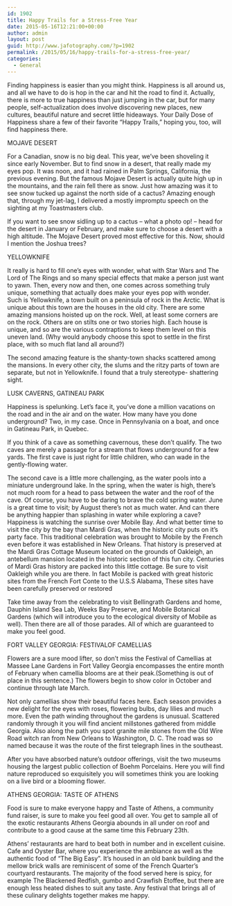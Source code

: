 ```yaml
---
id: 1902
title: Happy Trails for a Stress-Free Year
date: 2015-05-16T12:21:00+00:00
author: admin
layout: post
guid: http://www.jafotography.com/?p=1902
permalink: /2015/05/16/happy-trails-for-a-stress-free-year/
categories:
  - General
---
```

Finding happiness is easier than you might think. Happiness is all around us, and all we have to do is hop in the car and hit the road to find it. Actually, there is more to true happiness than just jumping in the car, but for many people, self-actualization does involve discovering new places, new cultures, beautiful nature and secret little hideaways. Your Daily Dose of Happiness share a few of their favorite &#8220;Happy Trails,&#8221; hoping you, too, will find happiness there.

MOJAVE DESERT

For a Canadian, snow is no big deal. This year, we&#8217;ve been shoveling it since early November. But to find snow in a desert, that really made my eyes pop. It was noon, and it had rained in Palm Springs, California, the previous evening. But the famous Mojave Desert is actually quite high up in the mountains, and the rain fell there as snow. Just how amazing was it to see snow tucked up against the north side of a cactus? Amazing enough that, through my jet-lag, I delivered a mostly impromptu speech on the sighting at my Toastmasters club.

If you want to see snow sidling up to a cactus &#8211; what a photo op! &#8211; head for the desert in January or February, and make sure to choose a desert with a high altitude. The Mojave Desert proved most effective for this. Now, should I mention the Joshua trees?

YELLOWKNIFE

It really is hard to fill one&#8217;s eyes with wonder, what with Star Wars and The Lord of The Rings and so many special effects that make a person just want to yawn. Then, every now and then, one comes across something truly unique, something that actually does make your eyes pop with wonder. Such is Yellowknife, a town built on a peninsula of rock in the Arctic. What is unique about this town are the houses in the old city. There are some amazing mansions hoisted up on the rock. Well, at least some corners are on the rock. Others are on stilts one or two stories high. Each house is unique, and so are the various contraptions to keep them level on this uneven land. (Why would anybody choose this spot to settle in the first place, with so much flat land all around?)

The second amazing feature is the shanty-town shacks scattered among the mansions. In every other city, the slums and the ritzy parts of town are separate, but not in Yellowknife. I found that a truly stereotype- shattering sight.

LUSK CAVERNS, GATINEAU PARK

Happiness is spelunking. Let&#8217;s face it, you&#8217;ve done a million vacations on the road and in the air and on the water. How many have you done underground? Two, in my case. Once in Pennsylvania on a boat, and once in Gatineau Park, in Quebec.

If you think of a cave as something cavernous, these don&#8217;t qualify. The two caves are merely a passage for a stream that flows underground for a few yards. The first cave is just right for little children, who can wade in the gently-flowing water.

The second cave is a little more challenging, as the water pools into a miniature underground lake. In the spring, when the water is high, there&#8217;s not much room for a head to pass between the water and the roof of the cave. Of course, you have to be daring to brave the cold spring water. June is a great time to visit; by August there&#8217;s not as much water. And can there be anything happier than splashing in water while exploring a cave? Happiness is watching the sunrise over Mobile Bay. And what better time to visit the city by the bay than Mardi Gras, when the historic city puts on it&#8217;s party face. This traditional celebration was brought to Mobile by the French even before it was established in New Orleans. That history is preserved at the Mardi Gras Cottage Museum located on the grounds of Oakleigh, an antebellum mansion located in the historic section of this fun city. Centuries of Mardi Gras history are packed into this little cottage. Be sure to visit Oakleigh while you are there. In fact Mobile is packed with great historic sites from the French Fort Conte to the U.S.S Alabama, These sites have been carefully preserved or restored

Take time away from the celebrating to visit Bellingrath Gardens and home, Dauphin Island Sea Lab, Weeks Bay Preserve, and Mobile Botanical Gardens (which will introduce you to the ecological diversity of Mobile as well). Then there are all of those parades. All of which are guaranteed to make you feel good.

FORT VALLEY GEORGIA: FESTIVALOF CAMELLIAS

Flowers are a sure mood lifter, so don&#8217;t miss the Festival of Camellias at Massee Lane Gardens in Fort Valley Georgia encompasses the entire month of February when camellia blooms are at their peak.(Something is out of place in this sentence.) The flowers begin to show color in October and continue through late March.

Not only camellias show their beautiful faces here. Each season provides a new delight for the eyes with roses, flowering bulbs, day lilies and much more. Even the path winding throughout the gardens is unusual. Scattered randomly through it you will find ancient millstones gathered from middle Georgia. Also along the path you spot granite mile stones from the Old Wire Road witch ran from New Orleans to Washington, D. C. The road was so named because it was the route of the first telegraph lines in the southeast.

After you have absorbed nature&#8217;s outdoor offerings, visit the two museums housing the largest public collection of Boehm Porcelains. Here you will find nature reproduced so exquisitely you will sometimes think you are looking on a live bird or a blooming flower.

ATHENS GEORGIA: TASTE OF ATHENS

Food is sure to make everyone happy and Taste of Athens, a community fund raiser, is sure to make you feel good all over. You get to sample all of the exotic restaurants Athens Georgia abounds in all under on roof and contribute to a good cause at the same time this February 23th.

Athens&#8217; restaurants are hard to beat both in number and in excellent cuisine. Cafe and Oyster Bar, where you experience the ambiance as well as the authentic food of &#8220;The Big Easy&#8221;. It&#8217;s housed in an old bank building and the mellow brick walls are reminiscent of some of the French Quarter&#8217;s courtyard restaurants. The majority of the food served here is spicy, for example The Blackened Redfish, gumbo and Crawfish Etoffee, but there are enough less heated dishes to suit any taste. Any festival that brings all of these culinary delights together makes me happy.